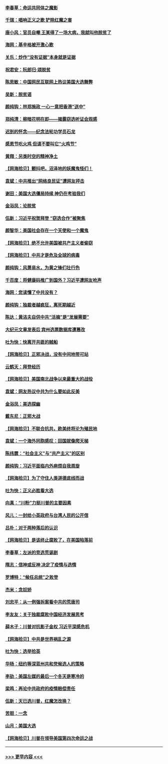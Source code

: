 #### [李春草：命运共同体之魔影](../pages/nsc993/n12585026.md?t=12010902) 
#### [千瑞：唱响正义之歌 铲除红魔之害](../pages/nsc993/n12585002.md?t=12010902) 
#### [唐小风：官员自嘲 王某得了一场大病，我就叫他脱贫了](../pages/nsc993/n12584981.md?t=12010902) 
#### [海网：基辛格被开激心歌](../pages/nsc993/n12584946.md?t=12010902) 
#### [关乐：炒作“没有证据”本身就是证据](../pages/nsc993/n12583146.md?t=12010902) 
#### [祝君安：阮郎归‧颂脱贫](../pages/nsc993/n12583119.md?t=12010902) 
#### [陈思敏：中国网民互联网上热议美国大选舞弊](../pages/nsc993/n12582845.md?t=12010902) 
#### [吴新：脱贫谣](../pages/nsc993/n12580839.md?t=12010902) 
#### [颜纯钩：林郑施政 一心一意把香港“送中”](../pages/nsc993/n12580805.md?t=12010902) 
#### [郑纯清：柳暗花明在即——揭露窃选听证会观感](../pages/nsc993/n12580795.md?t=12010902) 
#### [迟到的怀念——纪念法轮功学员石龙](../pages/nsc993/n12580245.md?t=12010902) 
#### [感恩节吃火鸡  但请不要叫它“火鸡节”](../pages/nsc993/n12580252.md?t=12010902) 
#### [黄翔：另类时空的精神净土](../pages/nsc993/n12578638.md?t=12010902) 
#### [【网海拾贝】颤抖吧，沼泽地的妖魔鬼怪们！](../pages/nsc993/n12578552.md?t=12010902) 
#### [袁斌：中共推出“网络良民证”遭网友抨击](../pages/nsc993/n12578511.md?t=12010902) 
#### [谢田：美国大选僵局持续 神仍在考验我们](../pages/nsc993/n12577432.md?t=12010902) 
#### [金浴凤：论脱贫](../pages/nsc993/n12576386.md?t=12010902) 
#### [伍新：习近平祝贺拜登 “窃选合作”被聚焦](../pages/nsc993/n12576358.md?t=12010902) 
#### [颜智华：美国社会存在一个天使和一个魔鬼](../pages/nsc993/n12574299.md?t=12010902) 
#### [【网海拾贝】绝不允许美国被共产主义者偷窃](../pages/nsc993/n12573396.md?t=12010902) 
#### [【网海拾贝】中共才是危及全球的病毒](../pages/nsc993/n12571204.md?t=12010902) 
#### [颜纯钩：风萧易水，为黄之锋们壮行色](../pages/nsc993/n12571487.md?t=12010902) 
#### [千百度：将健康码推广到国外？习近平遭网友呛声](../pages/nsc993/n12570808.md?t=12010902) 
#### [海网：您读懂了中共没有？](../pages/nsc993/n12570487.md?t=12010902) 
#### [颜纯钩：独裁者越疯狂，离死期越近](../pages/nsc993/n12569055.md?t=12010902) 
#### [陈达：黄洁夫自供中共“活摘”是“发展需要”](../pages/nsc993/n12568541.md?t=12010902) 
#### [大纪元文章发表后 宾州选票数据库遭篡改](../pages/nsc993/n12568105.md?t=12010902) 
#### [吐为快：快离开共匪的贼船](../pages/nsc993/n12568462.md?t=12010902) 
#### [【网海拾贝】正邪决战，没有中间地带可站](../pages/nsc993/n12568439.md?t=12010902) 
#### [云鹤天：拜登经历](../pages/nsc993/n12567294.md?t=12010902) 
#### [【网海拾贝】美国南北战争以来最重大的战役](../pages/nsc993/n12567247.md?t=12010902) 
#### [袁斌：网友热议中共为什么要如此反美](../pages/nsc993/n12567162.md?t=12010902) 
#### [金浴凤：美选探幽](../pages/nsc993/n12567147.md?t=12010902) 
#### [戴东尼：正邪大战](../pages/nsc993/n12567033.md?t=12010902) 
#### [【网海拾贝】不联合抗共，欧美终将沦为殖民地](../pages/nsc993/n12565068.md?t=12010902) 
#### [袁斌：一个海外同胞感叹：回国就像爬天梯](../pages/nsc993/n12564986.md?t=12010902) 
#### [陈纬霆：“社会主义”与“共产主义”的区别](../pages/nsc993/n12562417.md?t=12010902) 
#### [颜纯钩：习近平面临内外麻烦自我周旋](../pages/nsc993/n12563356.md?t=12010902) 
#### [【网海拾贝】为了守住人类道德底线而战](../pages/nsc993/n12562542.md?t=12010902) 
#### [吐为快：正义必胜看大选](../pages/nsc993/n12561967.md?t=12010902) 
#### [向真：“川粉”力挺川普的主要因素](../pages/nsc993/n12560774.md?t=12010902) 
#### [风儿：一封给小英政府与台湾人民的公开信](../pages/nsc993/n12560581.md?t=12010902) 
#### [吕朴：对于两种落后的认识](../pages/nsc993/n12560492.md?t=12010902) 
#### [【网海拾贝】是该终止腐败了，在美国陷落前](../pages/nsc993/n12559936.md?t=12010902) 
#### [李春草：左派的竞选荒诞剧](../pages/nsc993/n12558380.md?t=12010902) 
#### [隋志：信神或反神 决定了疫情与选情](../pages/nsc993/n12558255.md?t=12010902) 
#### [罗博特：“候任总统”之败登](../pages/nsc993/n12558189.md?t=12010902) 
#### [杰米：念奴娇](../pages/nsc993/n12558174.md?t=12010902) 
#### [刘忠平：从一例强拆案看中共的荒唐司](../pages/nsc993/n12558036.md?t=12010902) 
#### [李友友：关于独裁腐败中国经济发展思考](../pages/nsc993/n12558004.md?t=12010902) 
#### [薛木子：川普对抗影子金权 习近平深感危机](../pages/nsc993/n12557342.md?t=12010902) 
#### [【网海拾贝】中共是世界祸乱之源](../pages/nsc993/n12555353.md?t=12010902) 
#### [吐为快：选举拾英](../pages/nsc993/n12555041.md?t=12010902) 
#### [华旸：纽约等深蓝州共和党候选人的策略](../pages/nsc993/n12554309.md?t=12010902) 
#### [李劼：美国左媒的最后一个冬天是寒冷的](../pages/nsc993/n12552947.md?t=12010902) 
#### [梁鸣：再论中共政府的疫情赔偿责任](../pages/nsc993/n12553012.md?t=12010902) 
#### [伍新：天已选川普，红魔怎改换？](../pages/nsc993/n12552970.md?t=12010902) 
#### [苦胆：一念](../pages/nsc993/n12552957.md?t=12010902) 
#### [山月：美国大选](../pages/nsc993/n12552446.md?t=12010902) 
#### [【网海拾贝】川普在领导美国第四次命运之战](../pages/nsc993/n12551973.md?t=12010902) 

----
#### [ >>> 更早内容 <<< ](../indexes/nsc993-earlier.md)
